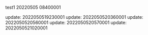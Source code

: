 test1 20220505 08400001

update: 2022050519230001
update: 2022050520360001
update: 2022050520560001
update: 2022050520570001
update: 2022050521020001



